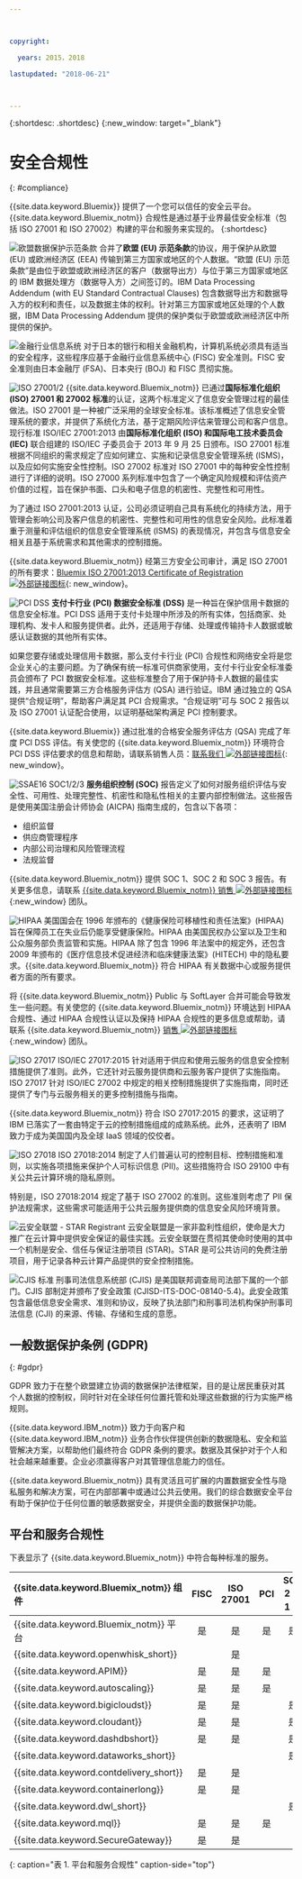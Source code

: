 ```yaml
---



copyright:

  years: 2015，2018

lastupdated: "2018-06-21" 



---
```


{:shortdesc: .shortdesc}
{:new_window: target="_blank"}

# 安全合规性
{: #compliance}

{{site.data.keyword.Bluemix}} 提供了一个您可以信任的安全云平台。{{site.data.keyword.Bluemix_notm}} 合规性是通过基于业界最佳安全标准（包括 ISO 27001 和 ISO 27002）构建的平台和服务来实现的。
{:shortdesc}

![欧盟数据保护示范条款](images/icon_eumc.png) 合并了**欧盟 (EU) 示范条款**的协议，用于保护从欧盟 (EU) 或欧洲经济区 (EEA) 传输到第三方国家或地区的个人数据。“欧盟 (EU) 示范条款”是由位于欧盟或欧洲经济区的客户（数据导出方）与位于第三方国家或地区的 IBM 数据处理方（数据导入方）之间签订的。IBM Data Processing Addendum (with EU Standard Contractual Clauses) 包含数据导出方和数据导入方的权利和责任，以及数据主体的权利。针对第三方国家或地区处理的个人数据，IBM Data Processing Addendum 提供的保护类似于欧盟或欧洲经济区中所提供的保护。



![金融行业信息系统](images/FISC.gif) 对于日本的银行和相关金融机构，计算机系统必须具有适当的安全程序，这些程序应基于金融行业信息系统中心 (FISC) 安全准则。FISC 安全准则由日本金融厅 (FSA)、日本央行 (BOJ) 和 FISC 贯彻实施。


![ISO 27001/2](images/icon_iso27k1.png) {{site.data.keyword.Bluemix_notm}} 已通过**国际标准化组织 (ISO) 27001 和 27002 标准**的认证，这两个标准定义了信息安全管理过程的最佳做法。ISO 27001 是一种被广泛采用的全球安全标准。该标准概述了信息安全管理系统的要求，并提供了系统化方法，基于定期风险评估来管理公司和客户信息。现行标准 ISO/IEC 27001:2013 由**国际标准化组织 (ISO) 和国际电工技术委员会 (IEC)** 联合组建的 ISO/IEC 子委员会于 2013 年 9 月 25 日颁布。ISO 27001 标准根据不同组织的需求规定了应如何建立、实施和记录信息安全管理系统 (ISMS)，以及应如何实施安全性控制。ISO 27002 标准对 ISO 27001 中的每种安全性控制进行了详细的说明。ISO 27000 系列标准中包含了一个确定风险规模和评估资产价值的过程，旨在保护书面、口头和电子信息的机密性、完整性和可用性。

为了通过 ISO 27001:2013 认证，公司必须证明自己具有系统化的持续方法，用于管理会影响公司及客户信息的机密性、完整性和可用性的信息安全风险。此标准着重于测量和评估组织的信息安全管理系统 (ISMS) 的表现情况，并包含与信息安全相关且基于系统需求和其他需求的控制措施。

{{site.data.keyword.Bluemix_notm}} 经第三方安全公司审计，满足 ISO 27001 的所有要求：[Bluemix ISO 27001:2013 Certificate of Registration ![外部链接图标](../icons/launch-glyph.svg "外部链接图标")](ftp://public.dhe.ibm.com/cloud/bluemix/compliance/Bluemix_ISO27K1_WWCert_2016.pdf){: new_window}。

![PCI DSS](images/icon_pci.png) **支付卡行业 (PCI) 数据安全标准 (DSS)** 是一种旨在保护信用卡数据的信息安全标准。PCI DSS 适用于支付卡处理中所涉及的所有实体，包括商家、处理机构、发卡人和服务提供者。此外，还适用于存储、处理或传输持卡人数据或敏感认证数据的其他所有实体。

如果您要存储或处理信用卡数据，那么支付卡行业 (PCI) 合规性和网络安全将是您企业关心的主要问题。为了确保有统一标准可供商家使用，支付卡行业安全标准委员会颁布了 PCI 数据安全标准。这些标准整合了用于保护持卡人数据的最佳实践，并且通常需要第三方合格服务评估方 (QSA) 进行验证。IBM 通过独立的 QSA 提供“合规证明”，帮助客户满足其 PCI 合规需求。“合规证明”可与 SOC 2 报告以及 ISO 27001 认证配合使用，以证明基础架构满足 PCI 控制要求。

{{site.data.keyword.Bluemix}} 通过批准的合格安全服务评估方 (QSA) 完成了年度 PCI DSS 评估。有关使您的 {{site.data.keyword.Bluemix_notm}} 环境符合 PCI DSS 评估要求的信息和帮助，请联系销售人员：[联系我们 ![外部链接图标](../icons/launch-glyph.svg "外部链接图标")](https://console.ng.bluemix.net/?direct=classic/#/contactUs/cloudOEPaneId=contactUs){: new_window}。

![SSAE16 SOC1/2/3](images/icon_aicpa.png) **服务组织控制 (SOC)** 报告定义了如何对服务组织评估与安全性、可用性、处理完整性、机密性和隐私性相关的主要内部控制做法。这些报告是使用美国注册会计师协会 (AICPA) 指南生成的，包含以下各项：
  * 组织监督
  * 供应商管理程序
  * 内部公司治理和风险管理流程
  * 法规监督

{{site.data.keyword.Bluemix_notm}} 提供 SOC 1、SOC 2 和 SOC 3 报告。有关更多信息，请联系 [{{site.data.keyword.Bluemix_notm}} 销售 ![外部链接图标](../icons/launch-glyph.svg "外部链接图标")](mailto:bmxcert1@us.ibm.com){:new_window} 团队。


![HIPAA](images/icon_hipaa.png) 美国国会在 1996 年颁布的《健康保险可移植性和责任法案》(HIPAA) 旨在保障员工在失业后仍能享受健康保险。HIPAA 由美国民权办公室以及卫生和公众服务部负责监管和实施。HIPAA 除了包含 1996 年法案中的规定外，还包含 2009 年颁布的《医疗信息技术促进经济和临床健康法案》(HITECH) 中的隐私要求。{{site.data.keyword.Bluemix_notm}} 符合 HIPAA 有关数据中心或服务提供者方面的所有要求。

将 {{site.data.keyword.Bluemix_notm}} Public 与 SoftLayer 合并可能会导致发生一些问题。有关使您的 {{site.data.keyword.Bluemix_notm}} 环境达到 HIPAA 合规性、通过 HIPAA 合规性认证以及保持 HIPAA 合规性的更多信息或帮助，请联系 {{site.data.keyword.Bluemix_notm}} [销售 ![外部链接图标](../icons/launch-glyph.svg "外部链接图标")](mailto:cloudplatform_compliance@us.ibm.com){:new_window} 团队。


![ISO 27017](images/icon_ISO27017.png) ISO/IEC 27017:2015 针对适用于供应和使用云服务的信息安全控制措施提供了准则。此外，它还针对云服务提供商和云服务客户提供了实施指南。ISO 27017 针对 ISO/IEC 27002 中规定的相关控制措施提供了实施指南，同时还提供了专门与云服务相关的更多控制措施与指南。

{{site.data.keyword.Bluemix_notm}} 符合 ISO 27017:2015 的要求，这证明了 IBM 已落实了一套由特定于云的控制措施组成的成熟系统。此外，还表明了 IBM 致力于成为美国国内及全球 IaaS 领域的佼佼者。


![ISO 27018](images/icon_ISO27018.png) ISO 27018:2014 制定了人们普遍认可的控制目标、控制措施和准则，以实施各项措施来保护个人可标识信息 (PII)。这些措施符合 ISO 29100 中有关公共云计算环境的隐私原则。

特别是，ISO 27018:2014 规定了基于 ISO 27002 的准则。这些准则考虑了 PII 保护法规需求，这些需求可能适用于公共云服务提供商的信息安全风险环境背景。


![云安全联盟 - STAR Registrant](images/icon_CSA.png) 云安全联盟是一家非盈利性组织，使命是大力推广在云计算中提供安全保证的最佳实践。云安全联盟在贯彻其使命时使用的其中一个机制是安全、信任与保证注册项目 (STAR)。STAR 是可公共访问的免费注册项目，用于记录各种云计算产品提供的安全控制措施。


![CJIS 标准](images/icon_CJIS.png) 刑事司法信息系统部 (CJIS) 是美国联邦调查局司法部下属的一个部门。CJIS 部制定并颁布了安全政策 (CJISD-ITS-DOC-08140-5.4)。此安全政策包含最低信息安全需求、准则和协议，反映了执法部门和刑事司法机构保护刑事司法信息 (CJI) 的来源、传输、存储和生成的意愿。

## 一般数据保护条例 (GDPR)
{: #gdpr}

GDPR 致力于在整个欧盟建立协调的数据保护法律框架，目的是让居民重获对其个人数据的控制权，同时针对在全球任何位置托管和处理这些数据的行为实施严格规则。

{{site.data.keyword.IBM_notm}} 致力于向客户和 {{site.data.keyword.IBM_notm}} 业务合作伙伴提供创新的数据隐私、安全和监管解决方案，以帮助他们最终符合 GDPR 条例的要求。数据及其保护对于个人和社会越来越重要。企业必须赢得客户对其管理信息能力的信任。

{{site.data.keyword.Bluemix_notm}} 具有灵活且可扩展的内置数据安全性与隐私服务和解决方案，可在内部部署中或通过公共云使用。我们的综合数据安全平台有助于保护位于任何位置的敏感数据安全，并提供全面的数据保护功能。


## 平台和服务合规性
下表显示了 {{site.data.keyword.Bluemix_notm}} 中符合每种标准的服务。

|{{site.data.keyword.Bluemix_notm}} 组件|FISC|ISO 27001|PCI|SOC 2 第 1 类|
|:----------------------|:---------:|:---------:|:---------:|:---------:|
|{{site.data.keyword.Bluemix_notm}} 平台|是|是|是|是|
|{{site.data.keyword.openwhisk_short}}    |  |是| | |
|{{site.data.keyword.APIM}}			|是|是|是|			|
|{{site.data.keyword.autoscaling}}			|是|是|是|			|
|{{site.data.keyword.bigicloudst}}			|是|是|	|是|
|{{site.data.keyword.cloudant}}				|是|是|	|是|
|{{site.data.keyword.dashdbshort}}			|是|是|	|是|
|{{site.data.keyword.dataworks_short}}				|	|	|	|是|
|{{site.data.keyword.contdelivery_short}}					|是|是|	|			|
|{{site.data.keyword.containerlong}}			|是|是|	|			|
|{{site.data.keyword.dwl_short}}				|	|	|	|是|
|{{site.data.keyword.mql}}				|是|是|是|	 		|
|{{site.data.keyword.SecureGateway}}			|是|是|	|	 		|
{: caption="表 1. 平台和服务合规性" caption-side="top"}
